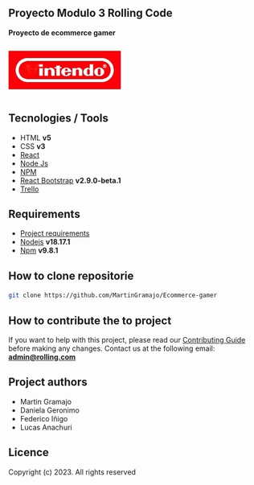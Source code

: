 ## Proyecto Modulo 3 Rolling Code

**Proyecto de ecommerce gamer**

<img src="./src/assets/logo.png">

## Tecnologies / Tools

- HTML **v5**
- CSS **v3**
- [React](https://es.react.dev/)
- [Node Js](https://nodejs.org/es)
- [NPM](https://www.npmjs.com/)
- [React Bootstrap](https://react-bootstrap.github.io/) **v2.9.0-beta.1**
- [Trello](https://trello.com/b/4h4qvy8X/grupo-4-rcs)

## Requirements

- [Project requirements](https://drive.google.com/file/d/10pFRMiGUFXSEBanlQbjBNYhrjtpnz66e/view)
- [Nodejs](https://nodejs.org/en/) **v18.17.1**
- [Npm](https://www.npmjs.com/) **v9.8.1**

## How to clone repositorie

```bash
git clone https://github.com/MartinGramajo/Ecommerce-gamer
```

## How to contribute the to project

If you want to help with this project, please read our [Contributing Guide](CONTRIBUTING.md) before making any changes. Contact us at the following email: **admin@rolling.com**

## Project authors

- Martin Gramajo
- Daniela Geronimo
- Federico Iñigo
- Lucas Anachuri

## Licence

Copyright (c) 2023. All rights reserved
